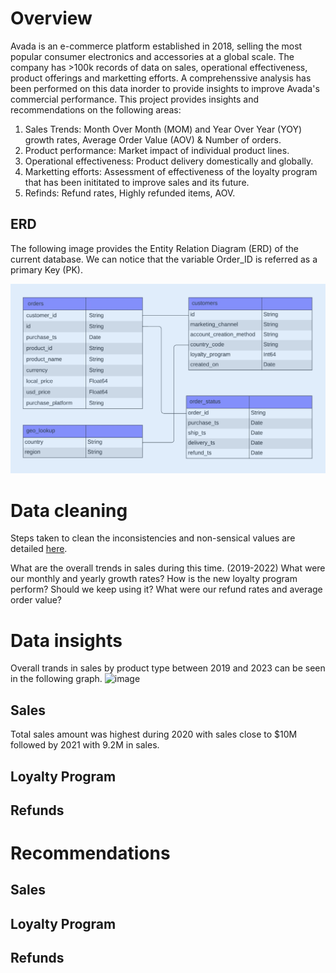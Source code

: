 
# Overview

Avada is an e-commerce platform established in 2018, selling the most popular consumer electronics and accessories at a global scale.
The company has >100k records of data on sales, operational effectiveness, product offerings and marketting efforts. 
A comprehenssive analysis has been performed on this data inorder to provide insights to improve Avada's commercial performance.
This project provides insights and recommendations on the following areas:
1. Sales Trends: Month Over Month (MOM) and Year Over Year (YOY) growth rates, Average Order Value (AOV) & Number of orders.
2. Product performance: Market impact of individual product lines.
3. Operational effectiveness: Product delivery domestically and globally.
4. Marketting efforts: Assessment of effectiveness of the loyalty program that has been inititated to improve sales and its future.
5. Refinds: Refund rates, Highly refunded items, AOV.

## ERD
The following image provides the Entity Relation Diagram (ERD) of the current database.
We can notice that the variable Order_ID is referred as a primary Key (PK).

![Image ALT](https://github.com/shilpakarumanchi/Avada-e-commerce/blob/cc68913111f297ffdfe4c47ef0bf36e37101e2fd/ERD.png)

# Data cleaning
Steps taken to clean the inconsistencies and non-sensical values are detailed [here](https://github.com/shilpakarumanchi/Avada-e-commerce/blob/f541a30ab36c7882ae310ac77c14eef550c869cc/Avada_issue_log.xlsx).

What are the overall trends in sales during this time. (2019-2022)
What were our monthly and yearly growth rates?
How is the new loyalty program perform? Should we keep using it?
What were our refund rates and average order value?
# Data insights
Overall trands in sales by product type between 2019 and 2023 can be seen in the following graph.
![image](https://github.com/user-attachments/assets/9828cec6-52e3-4d45-8280-78988ddd32ae)

## Sales 
Total sales amount was highest during 2020 with sales close to $10M followed by 2021 with 9.2M in sales.





## Loyalty Program
## Refunds


# Recommendations
## Sales 
## Loyalty Program
## Refunds
